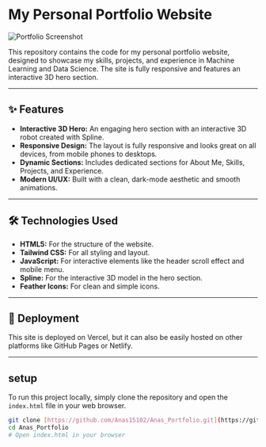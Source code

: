 # My Personal Portfolio Website

![Portfolio Screenshot](https://placehold.co/800x400/1e1b4b/a78bfa?text=Your+Portfolio+Screenshot)

This repository contains the code for my personal portfolio website, designed to showcase my skills, projects, and experience in Machine Learning and Data Science. The site is fully responsive and features an interactive 3D hero section.

---

## ✨ Features

- **Interactive 3D Hero:** An engaging hero section with an interactive 3D robot created with Spline.
- **Responsive Design:** The layout is fully responsive and looks great on all devices, from mobile phones to desktops.
- **Dynamic Sections:** Includes dedicated sections for About Me, Skills, Projects, and Experience.
- **Modern UI/UX:** Built with a clean, dark-mode aesthetic and smooth animations.

---

## 🛠️ Technologies Used

- **HTML5:** For the structure of the website.
- **Tailwind CSS:** For all styling and layout.
- **JavaScript:** For interactive elements like the header scroll effect and mobile menu.
- **Spline:** For the interactive 3D model in the hero section.
- **Feather Icons:** For clean and simple icons.

---

## 🚀 Deployment

This site is deployed on Vercel, but it can also be easily hosted on other platforms like GitHub Pages or Netlify.

---

## setup

To run this project locally, simply clone the repository and open the `index.html` file in your web browser.

```bash
git clone [https://github.com/Anas15102/Anas_Portfolio.git](https://github.com/Anas15102/Anas_Portfolio.git)
cd Anas_Portfolio
# Open index.html in your browser
